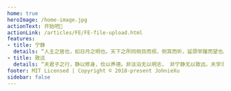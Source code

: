 ```yaml
---
home: true
heroImage: /home-image.jpg
actionText: 开始吧👋
actionLink: /articles/FE/FE-file-upload.html
features:
- title: 宁静
  details: “人主之居也，如日月之明也。天下之所同侧目而视，侧耳而听，延颈举踵而望也。是故非澹泊无以明志，非宁静无以致远，非宽大无以兼覆，非慈厚无以怀众，非平正无以制断。”
- title: 致远
  details: “夫君子之行，静以修身，俭以养德。非淡泊无以明志， 非宁静无以致远。夫学须静也，才须学也，非学无以广才，非 志无以成学，淫漫则不能励精，险躁则不能冶性，年与时驰， 意与日去，遂成枯落，多不接世，悲守穷庐，将复何及！”
footer: MIT Licensed | Copyright © 2018-present JohnieXu
sidebar: false
---
```


<!-- <img :src="$withBase('/home-image.jpg')" alt="做我的猫~~"> -->
<!-- ![做我的猫~~](http://img.zcool.cn/community/0125c9562eee4032f8755701f44250.jpg@1280w_1l_2o_100sh.jpg) -->